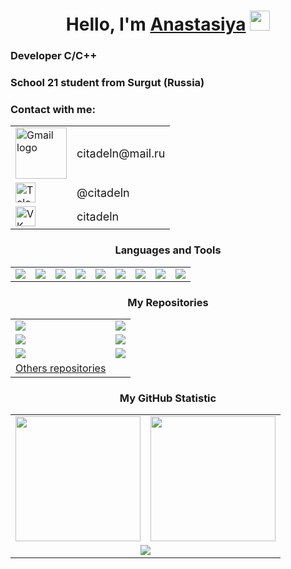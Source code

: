 <!-- Приветствие -->
<h1 align="center">Hello, I'm <a href="https://github.com/citadeln" target="_blank">Anastasiya</a>
<img src="https://github.com/blackcater/blackcater/raw/main/images/Hi.gif" height="32"/></h1>
<h3 align="left">Developer C/C++ </h3>
<h3 align="left">School 21 student from Surgut (Russia) </h3>

<!-- Контакты -->
<div align="left">
  <h3>Contact with me:</h3>
  <table>
    <tr>
      <td>
        <a href="mailto:citadeln@mail.ru" style="text-decoration: none;">
          <img src="https://home.imgsmail.ru/whiteline/assets/logo/light/logo.svg?_1734039867715" alt="Gmail logo" width="82">
        </a>
      </td>
      <td>
        <a href="mailto:citadeln@mail.ru" style="text-decoration: none;">
          <span style="font-size: 18px; vertical-align: middle;">citadeln@mail.ru</span>
        </a>
      </td>
    </tr>
    <tr>
      <td>
        <a href="https://t.me/citadeln" target="_blank" style="text-decoration: none;">
          <img src="https://upload.wikimedia.org/wikipedia/commons/thumb/8/82/Telegram_logo.svg/1200px-Telegram_logo.svg.png" alt="Telegram logo" height="32">
        </a>
      </td>
      <td>
        <a href="https://t.me/citadeln" target="_blank" style="text-decoration: none;">
          <span style="font-size: 18px; vertical-align: middle;">@citadeln</span>
        </a>
      </td>
    </tr>
    <tr>
      <td>
        <a href="https://vk.com/citadeln" target="_blank" style="text-decoration: none;">
          <img src="https://upload.wikimedia.org/wikipedia/commons/2/21/VK.com-logo.svg" alt="VK logo" height="32">
        </a>
      </td>
      <td>
        <a href="https://vk.com/citadeln" target="_blank" style="text-decoration: none;">
          <span style="font-size: 18px; vertical-align: middle;">citadeln</span>
        </a>
      </td>
    </tr>
  </table>
</div>

<!-- Языки и инструменты -->
<p align="center">
  <h3 align="center">Languages and Tools</h3>
  <table align="center">
    <tr>
      <td><a href="https://www.cprogramming.com/"><img src="https://img.shields.io/badge/C-%2300599C.svg?style=for-the-badge&logo=c&logoColor=white" /></a></td>
      <td><a href="https://www.cplusplus.com/"><img src="https://img.shields.io/badge/C%2B%2B-00599C?style=for-the-badge&logo=c%2B%2B&logoColor=white" /></a></td>
      <td><a href="https://www.gnu.org/software/bash/"><img src="https://img.shields.io/badge/Bash-%234EAA25.svg?style=for-the-badge&logo=gnu-bash&logoColor=white" /></a></td>
      <td><a href="https://www.postgresql.org/"><img src="https://img.shields.io/badge/PostgreSQL-%23316192.svg?style=for-the-badge&logo=postgresql&logoColor=white" /></a></td>
      <td><a href="https://www.python.org/"><img src="https://img.shields.io/badge/Python-%2338B2E8.svg?style=for-the-badge&logo=python&logoColor=white" /></a></td>
      <td><a href="https://code.visualstudio.com/"><img src="https://img.shields.io/badge/VSCode-%23007ACC.svg?style=for-the-badge&logo=visual-studio-code&logoColor=white" /></a></td>
      <td><a href="https://www.linux.org/"><img src="https://img.shields.io/badge/Linux-FCC624?style=for-the-badge&logo=linux&logoColor=black" /></a></td>
      <td><a href="https://github.com/features/actions"><img src="https://img.shields.io/badge/CICD-2088FF?style=for-the-badge&logo=github-actions&logoColor=white" /></a></td>
      <td><a href="https://www.docker.com/"><img src="https://img.shields.io/badge/Docker-%230db7ed.svg?style=for-the-badge&logo=docker&logoColor=white" /></a></td>
    </tr>
  </table>
</p>

<!-- Репозитории -->
<p align="center">
  <h3 align="center">My Repositories</h3>
  <table align=center">
    <tr align=center">
      <td align=center">
        <a href="https://github.com/citadeln/C5_s21_decimal-1">
          <img src=https://github-readme-stats.vercel.app/api/pin/?username=citadeln&repo=C5_s21_decimal-1&theme=dark />
        </a> 
      </td> 
      <td align=center">
        <a href="https://github.com/citadeln/C7_BrickGame_v1.0-1">
          <img src=https://github-readme-stats.vercel.app/api/pin/?username=citadeln&repo=C7_BrickGame_v1.0-1&theme=dark />
        </a> 
      </td> 
    </tr>
    <tr> 
      <td align=center">
        <a href="https://github.com/citadeln/CPP2_s21_containers-1">
          <img src=https://github-readme-stats.vercel.app/api/pin/?username=citadeln&repo=CPP2_s21_containers-1&theme=dark />
        </a> 
      </td>
      <td align=center">
        <a href="https://github.com/citadeln/CPP1_s21_matrixplus-1">
          <img src=https://github-readme-stats.vercel.app/api/pin/?username=citadeln&repo=CPP1_s21_matrixplus-1&theme=dark />
        </a> 
      </td> 
    </tr> 
    <tr>
    <tr> 
      <td align=center">
        <a href="https://github.com/citadeln/SQL_pool">
          <img src=https://github-readme-stats.vercel.app/api/pin/?username=citadeln&repo=SQL_pool&theme=dark />
        </a> 
      </td>
      <td align=center">
        <a href="https://github.com/citadeln/SimpleDocker-1">
          <img src=https://github-readme-stats.vercel.app/api/pin/?username=citadeln&repo=SimpleDocker-1&theme=dark />
        </a> 
      </td> 
    </tr> 
    <tr> 
      <td align="center">
        <a href="https://github.com/citadeln?tab=repositories">Others repositories</a>
      </td>
    </tr> 
  </table> 
</p> 

<!-- Статистика -->
<p align="center">
  <h3 align="center">My GitHub Statistic</h3>
  <table>
    <tr>
      <td align="center">
          <img height="200" src="https://github-readme-stats.vercel.app/api?username=citadeln&theme=dark" />
        </a>
      </td>
      <td align="center">
          <img height="200" src="https://github-readme-stats.vercel.app/api/top-langs?username=citadeln&layout=compact&langs_count=8&card_width=440&theme=dark" />
        </a>
      </td>
    </tr>
    <tr>
      <td colspan="2" align="center">
        <img src="https://github-readme-streak-stats.herokuapp.com?user=citadeln&theme=dark&card_width=950" />
      </td>
    </tr>
  </table>
</p>
